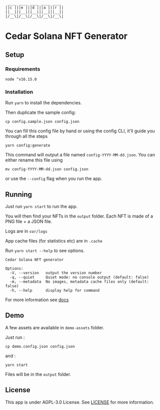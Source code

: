 ```
 ____ ____ ____ ____ ____
||c |||e |||d |||a |||r ||
||__|||__|||__|||__|||__||
|/__\|/__\|/__\|/__\|/__\|
```

# Cedar Solana NFT Generator

## Setup

### Requirements
`node ^v16.15.0`

### Installation

Run `yarn` to install the dependencies.

Then duplicate the sample config:
```shell
cp config.sample.json config.json
```

You can fill this config file by hand or using the config CLI, it'll guide you through all the steps
```shell
yarn config:generate
```

This command will output a file named `config-YYYY-MM-dd.json`. You can either rename this file using
```shell
mv config-YYYY-MM-dd.json config.json
```
or use the `--config` flag when you run the app.

## Running

Just run `yarn start` to run the app. 

You will then find your NFTs in the `output` folder. Each NFT is made of a PNG file +
a JSON file.

Logs are in `var/logs`

App cache files (for statistics etc) are in `.cache` 

Run `yarn start --help` to see options.

```
Cedar Solana NFT generator

Options:
  -V, --version   output the version number
  -q, --quiet     Quiet mode: no console output (default: false)
  -m, --metadata  No images, metadata cache files only (default: false)
  -h, --help      display help for command

```

For more information see [docs](docs/docs.md)

## Demo

A few assets are available in `demo-assets` folder.

Just run :
```shell
cp demo.config.json config.json
```
and :
```shell
yarn start
```

Files will be in the `output` folder.

## License

This app is under AGPL-3.0 License. See [LICENSE](LICENSE) for more information.